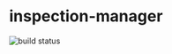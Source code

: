 # inspection-manager

![build status](https://github.com/yasuaki-344/inspection-manager/actions/workflows/dotnet.yml/badge.svg)
